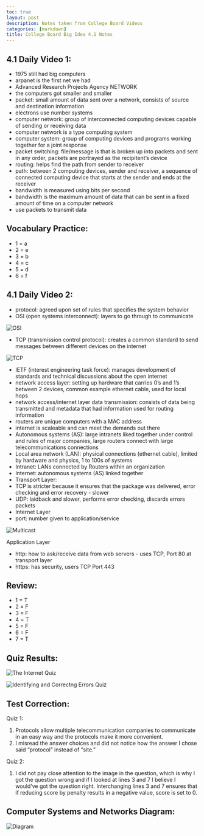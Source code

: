 ```yaml
---
toc: true
layout: post
description: Notes taken from College Board Videos 
categories: [markdown]
title: College Board Big Idea 4.1 Notes
---
```


## 4.1 Daily Video 1: 

- 1975 still had big computers 
- arpanet is the first net we had 
- Advanced Research Projects Agency NETWORK
- the computers got smaller and smaller 
- packet: small amount of data sent over a network, consists of source and destination information 
- electrons use number systems 
- computer network: group of interconnected computing devices capable of sending or receiving data 
- computer network is a type computing system 
- computer system: group of computing devices and programs working together for a joint response 
- packet switching: file/message is that is broken up into packets and sent in any order, packets are portrayed as the recipitent’s device 
- routing: helps find the path from sender to receiver 
- path: between 2 computing devices, sender and receiver, a sequence of connected computing device that starts at the sender and ends at the receiver 
- bandwidth is measured using bits per second 
- bandwidth is the maximum amount of data that can be sent in a fixed amount of time on a computer network 
- use packets to transmit data 

## Vocabulary Practice: 
- 1 = a
- 2 = e
- 3 = b
- 4 = c
- 5 = d 
- 6 = f 

## 4.1 Daily Video 2: 

- protocol: agreed upon set of rules that specifies the system behavior 
- OSI (open systems interconnect): layers to go through to communicate 

![OSI](https://cdn.discordapp.com/attachments/702253958688800840/1031488238805844098/APPLICATION.png)

- TCP (transmission control protocol): creates a common standard to send messages between different devices on the internet 

![TCP](https://cdn.discordapp.com/attachments/702253958688800840/1031488239200124998/APPLICATION.png)

- IETF (interest engineering task force): manages development of standards and technical discussions about the open internet 
- network access layer: setting up hardware that carries 0’s and 1’s between 2 devices, common example ethernet cable, used for local hops
- network access/internet layer data transmission: consists of data being transmitted and metadata that had information used for routing information 
- routers are unique computers with a MAC address 
- internet is scaleable and can meet the demands out there 
- Autonomous systems (AS): large intranets liked together under control and rules of major companies, large routers connect with large telecommunications connections 
- Local area network (LAN): physical connections (ethernet cable), limited by hardware and physics, 1 to 100s of systems 
- Intranet: LANs connected by Routers within an organization 
- Internet: autonomous systems (AS) linked together 
- Transport Layer: 
- TCP is stricter because it ensures that the package was delivered, error checking and error recovery - slower 
- UDP: laidback and slower, performs error checking, discards errors packets 
- Internet Layer 
- port: number given to application/service 

![Multicast](https://cdn.discordapp.com/attachments/702253958688800840/1031488239736995861/multicast.png)

Application Layer
- http: how to ask/receive data from web servers - uses TCP, Port 80 at transport layer 
- https: has security, users TCP Port 443 

## Review: 
- 1 = T
- 2 = F
- 3 = F
- 4 = T
- 5 = F
- 6 = F
- 7 = T

## Quiz Results: 

![The Internet Quiz](https://cdn.discordapp.com/attachments/702253958688800840/1031641194800877679/Internet.png)

![Identifying and Correctng Errors Quiz](https://cdn.discordapp.com/attachments/702253958688800840/1031641306553921647/Copy_of.png)

## Test Correction: 

Quiz 1: 
1. Protocols allow multiple telecommunication companies to communicate in an easy way and the protocols make it more convenient. 
2. I misread the answer choices and did not notice how the answer I chose said “protocol” instead of “site.” 

Quiz 2: 
1. I did not pay close attention to the image in the question, which is why I got the question wrong and if I looked at lines 3 and 7 I believe I would’ve got the question right. Interchanging lines 3 and 7 ensures that if reducing score by penalty results in a negative value, score is set to 0.

## Computer Systems and Networks Diagram: 

![Diagram](https://cdn.discordapp.com/attachments/702253958688800840/1031654906584633384/Image_10-17-22_at_12.48_PM.jpg) 
